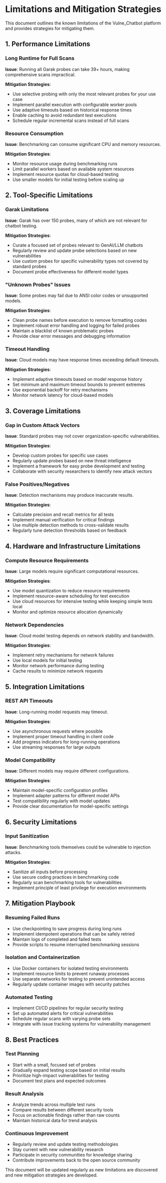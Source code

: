 # Limitations and Mitigation Strategies

This document outlines the known limitations of the Vulne_Chatbot platform and provides strategies for mitigating them.

## 1. Performance Limitations

### Long Runtime for Full Scans
**Issue**: Running all Garak probes can take 39+ hours, making comprehensive scans impractical.

**Mitigation Strategies**:
- Use selective probing with only the most relevant probes for your use case
- Implement parallel execution with configurable worker pools
- Use adaptive timeouts based on historical response times
- Enable caching to avoid redundant test executions
- Schedule regular incremental scans instead of full scans

### Resource Consumption
**Issue**: Benchmarking can consume significant CPU and memory resources.

**Mitigation Strategies**:
- Monitor resource usage during benchmarking runs
- Limit parallel workers based on available system resources
- Implement resource quotas for cloud-based testing
- Use smaller models for initial testing before scaling up

## 2. Tool-Specific Limitations

### Garak Limitations
**Issue**: Garak has over 150 probes, many of which are not relevant for chatbot testing.

**Mitigation Strategies**:
- Curate a focused set of probes relevant to GenAI/LLM chatbots
- Regularly review and update probe selections based on new vulnerabilities
- Use custom probes for specific vulnerability types not covered by standard probes
- Document probe effectiveness for different model types

### "Unknown Probes" Issues
**Issue**: Some probes may fail due to ANSI color codes or unsupported models.

**Mitigation Strategies**:
- Clean probe names before execution to remove formatting codes
- Implement robust error handling and logging for failed probes
- Maintain a blacklist of known problematic probes
- Provide clear error messages and debugging information

### Timeout Handling
**Issue**: Cloud models may have response times exceeding default timeouts.

**Mitigation Strategies**:
- Implement adaptive timeouts based on model response history
- Set minimum and maximum timeout bounds to prevent extremes
- Use exponential backoff for retry mechanisms
- Monitor network latency for cloud-based models

## 3. Coverage Limitations

### Gap in Custom Attack Vectors
**Issue**: Standard probes may not cover organization-specific vulnerabilities.

**Mitigation Strategies**:
- Develop custom probes for specific use cases
- Regularly update probes based on new threat intelligence
- Implement a framework for easy probe development and testing
- Collaborate with security researchers to identify new attack vectors

### False Positives/Negatives
**Issue**: Detection mechanisms may produce inaccurate results.

**Mitigation Strategies**:
- Calculate precision and recall metrics for all tests
- Implement manual verification for critical findings
- Use multiple detection methods to cross-validate results
- Regularly tune detection thresholds based on feedback

## 4. Hardware and Infrastructure Limitations

### Compute Resource Requirements
**Issue**: Large models require significant computational resources.

**Mitigation Strategies**:
- Use model quantization to reduce resource requirements
- Implement resource-aware scheduling for test execution
- Use cloud resources for intensive testing while keeping simple tests local
- Monitor and optimize resource allocation dynamically

### Network Dependencies
**Issue**: Cloud model testing depends on network stability and bandwidth.

**Mitigation Strategies**:
- Implement retry mechanisms for network failures
- Use local models for initial testing
- Monitor network performance during testing
- Cache results to minimize network requests

## 5. Integration Limitations

### REST API Timeouts
**Issue**: Long-running model requests may timeout.

**Mitigation Strategies**:
- Use asynchronous requests where possible
- Implement proper timeout handling in client code
- Add progress indicators for long-running operations
- Use streaming responses for large outputs

### Model Compatibility
**Issue**: Different models may require different configurations.

**Mitigation Strategies**:
- Maintain model-specific configuration profiles
- Implement adapter patterns for different model APIs
- Test compatibility regularly with model updates
- Provide clear documentation for model-specific settings

## 6. Security Limitations

### Input Sanitization
**Issue**: Benchmarking tools themselves could be vulnerable to injection attacks.

**Mitigation Strategies**:
- Sanitize all inputs before processing
- Use secure coding practices in benchmarking code
- Regularly scan benchmarking tools for vulnerabilities
- Implement principle of least privilege for execution environments

## 7. Mitigation Playbook

### Resuming Failed Runs
- Use checkpointing to save progress during long runs
- Implement idempotent operations that can be safely retried
- Maintain logs of completed and failed tests
- Provide scripts to resume interrupted benchmarking sessions

### Isolation and Containerization
- Use Docker containers for isolated testing environments
- Implement resource limits to prevent runaway processes
- Use separate networks for testing to prevent unintended access
- Regularly update container images with security patches

### Automated Testing
- Implement CI/CD pipelines for regular security testing
- Set up automated alerts for critical vulnerabilities
- Schedule regular scans with varying probe sets
- Integrate with issue tracking systems for vulnerability management

## 8. Best Practices

### Test Planning
- Start with a small, focused set of probes
- Gradually expand testing scope based on initial results
- Prioritize high-impact vulnerabilities for testing
- Document test plans and expected outcomes

### Result Analysis
- Analyze trends across multiple test runs
- Compare results between different security tools
- Focus on actionable findings rather than raw counts
- Maintain historical data for trend analysis

### Continuous Improvement
- Regularly review and update testing methodologies
- Stay current with new vulnerability research
- Participate in security communities for knowledge sharing
- Contribute improvements back to the open source community

This document will be updated regularly as new limitations are discovered and new mitigation strategies are developed.